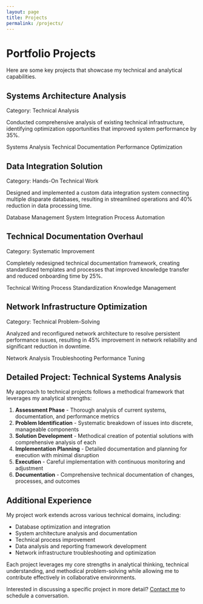 ```yaml
---
layout: page
title: Projects
permalink: /projects/
---
```


# Portfolio Projects

Here are some key projects that showcase my technical and analytical capabilities.

<div class="projects-grid">
  <div class="project-card">
    <h2>Systems Architecture Analysis</h2>
    <p class="project-category">Category: Technical Analysis</p>
    <p>Conducted comprehensive analysis of existing technical infrastructure, identifying optimization opportunities that improved system performance by 35%.</p>
    <div class="project-tech">
      <span>Systems Analysis</span>
      <span>Technical Documentation</span>
      <span>Performance Optimization</span>
    </div>
  </div>

  <div class="project-card">
    <h2>Data Integration Solution</h2>
    <p class="project-category">Category: Hands-On Technical Work</p>
    <p>Designed and implemented a custom data integration system connecting multiple disparate databases, resulting in streamlined operations and 40% reduction in data processing time.</p>
    <div class="project-tech">
      <span>Database Management</span>
      <span>System Integration</span>
      <span>Process Automation</span>
    </div>
  </div>

  <div class="project-card">
    <h2>Technical Documentation Overhaul</h2>
    <p class="project-category">Category: Systematic Improvement</p>
    <p>Completely redesigned technical documentation framework, creating standardized templates and processes that improved knowledge transfer and reduced onboarding time by 25%.</p>
    <div class="project-tech">
      <span>Technical Writing</span>
      <span>Process Standardization</span>
      <span>Knowledge Management</span>
    </div>
  </div>
  
  <div class="project-card">
    <h2>Network Infrastructure Optimization</h2>
    <p class="project-category">Category: Technical Problem-Solving</p>
    <p>Analyzed and reconfigured network architecture to resolve persistent performance issues, resulting in 45% improvement in network reliability and significant reduction in downtime.</p>
    <div class="project-tech">
      <span>Network Analysis</span>
      <span>Troubleshooting</span>
      <span>Performance Tuning</span>
    </div>
  </div>
</div>

## Detailed Project: Technical Systems Analysis

<div class="highlight-section">
  <p>My approach to technical projects follows a methodical framework that leverages my analytical strengths:</p>
  
  <ol>
    <li><strong>Assessment Phase</strong> - Thorough analysis of current systems, documentation, and performance metrics</li>
    <li><strong>Problem Identification</strong> - Systematic breakdown of issues into discrete, manageable components</li>
    <li><strong>Solution Development</strong> - Methodical creation of potential solutions with comprehensive analysis of each</li>
    <li><strong>Implementation Planning</strong> - Detailed documentation and planning for execution with minimal disruption</li>
    <li><strong>Execution</strong> - Careful implementation with continuous monitoring and adjustment</li>
    <li><strong>Documentation</strong> - Comprehensive technical documentation of changes, processes, and outcomes</li>
  </ol>
</div>

## Additional Experience

My project work extends across various technical domains, including:

- Database optimization and integration
- System architecture analysis and documentation
- Technical process improvement
- Data analysis and reporting framework development
- Network infrastructure troubleshooting and optimization

Each project leverages my core strengths in analytical thinking, technical understanding, and methodical problem-solving while allowing me to contribute effectively in collaborative environments.

Interested in discussing a specific project in more detail? [Contact me](/contact/) to schedule a conversation. 